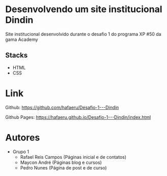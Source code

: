  # Desenvolvendo um site institucional Dindin

Site institucional desenvolvido durante o desafio 1 do programa XP #50 da gama Academy

## Stacks

- HTML
- CSS

# Link

Github: https://github.com/hafaeru/Desafio-1---Dindin

Github Pages: https://hafaeru.github.io/Desafio-1---Dindin/index.html

# Autores

- Grupo 1
    - Rafael Reis Campos (Páginas inicial e de contatos)
    - Maycon André (Páginas blog e cursos)
    - Pedro Nunes (Página de post e de curso)
